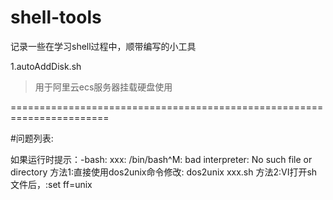 # shell-tools
记录一些在学习shell过程中，顺带编写的小工具



1.autoAddDisk.sh
> 用于阿里云ecs服务器挂载硬盘使用




=======================================================================

#问题列表:

如果运行时提示：-bash: xxx: /bin/bash^M: bad interpreter: No such file or directory
方法1:直接使用dos2unix命令修改: dos2unix xxx.sh
方法2:VI打开sh文件后，:set ff=unix

